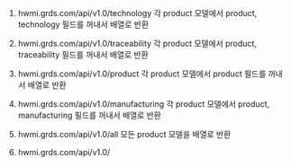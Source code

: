 1. hwmi.grds.com/api/v1.0/technology
각 product 모델에서 product, technology 필드를 꺼내서 배열로 반환

2. hwmi.grds.com/api/v1.0/traceability
각 product 모델에서 product, traceability 필드를 꺼내서 배열로 반환

3. hwmi.grds.com/api/v1.0/product
각 product 모델에서 product 필드를 꺼내서 배열로 반환

4. hwmi.grds.com/api/v1.0/manufacturing
각 product 모델에서 product, manufacturing 필드를 꺼내서 배열로 반환

5. hwmi.grds.com/api/v1.0/all
모든 product 모델을 배열로 반환

6. hwmi.grds.com/api/v1.0/
